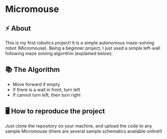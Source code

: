 # Micromouse

## :zap: About
This is my first robotics project! It is a simple autonomous maze-solving robot (Micromouse). Being a beginner project, I just used a simple left-wall following maze solving algorithm (explained below). 

## :books: The Algorithm
- Move forward if empty 
- If there is a wall in front, turn left 
- If cannot turn left, then turn right 

## :desktop_computer: How to reproduce the project
Just clone the repository on your machine, and upload the code to any sample Micromouse (there are several sample schematics available online!)